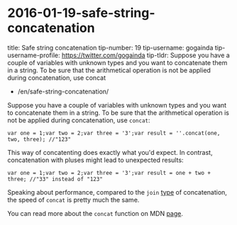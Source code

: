# 2016-01-19-safe-string-concatenation

title: Safe string concatenation tip-number: 19 tip-username: gogainda tip-username-profile: https://twitter.com/gogainda tip-tldr: Suppose you have a couple of variables with unknown types and you want to concatenate them in a string. To be sure that the arithmetical operation is not be applied during concatenation, use concat

- /en/safe-string-concatenation/

Suppose you have a couple of variables with unknown types and you want to concatenate them in a string. To be sure that the arithmetical operation is not be applied during concatenation, use `concat`:

```
var one = 1;var two = 2;var three = '3';var result = ''.concat(one, two, three); //"123"
```

This way of concatenting does exactly what you'd expect. In contrast, concatenation with pluses might lead to unexpected results:

```
var one = 1;var two = 2;var three = '3';var result = one + two + three; //"33" instead of "123"
```

Speaking about performance, compared to the `join` [type](http://www.sitepoint.com/javascript-fast-string-concatenation/) of concatenation, the speed of `concat` is pretty much the same.

You can read more about the `concat` function on MDN [page](https://developer.mozilla.org/en-US/docs/Web/JavaScript/Reference/Global_Objects/String/concat).
